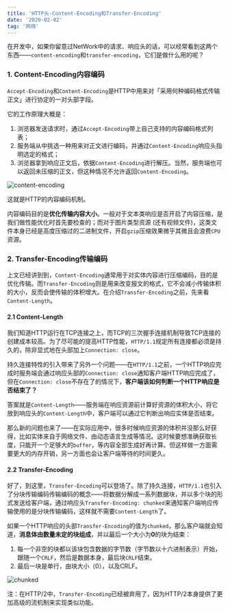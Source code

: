 ```yaml
---
title: 'HTTP头-Content-Encoding和Transfer-Encoding'
date: '2020-02-02'
tag: '网络'
---
```


在开发中，如果你留意过NetWork中的请求、响应头的话，可以经常看到这两个东西——`content-encoding`和`transfer-encoding`，它们是做什么用的呢？

### 1. Content-Encoding内容编码
`Accept-Encoding`和`Content-Encoding`是HTTP中用来对「采用何种编码格式传输正文」进行协定的一对头部字段。

它的工作原理大概是：
1. 浏览器发送请求时，通过`Accept-Encoding`带上自己支持的内容编码格式列表；
2. 服务端从中挑选一种用来对正文进行编码，并通过`Content-Encoding`响应头指明选定的格式；
3. 浏览器拿到响应正文后，依据`Content-Encoding`进行解压。当然，服务端也可以返回未压缩的正文，但这种情况不允许返回`Content-Encoding`。

![content-encoding](https://pic.downk.cc/item/5f1037ea14195aa594a9017a.jpg)

这就是HTTP的内容编码机制。

内容编码目的是**优化传输内容大小**。一般对于文本类响应是否开启了内容压缩，是我们做性能优化时首先要检查的；而对于图片类型资源 (还有视频文件)，这类文件本身已经是高度压缩过的二进制文件，开启`gzip`压缩效果微乎其微且会浪费`CPU`资源。

### 2. Transfer-Encoding传输编码
上文已经讲到到，`Content-Encoding`通常用于对实体内容进行压缩编码，目的是优化传输。而`Transfer-Encoding`则是用来改变报文的格式，它不会减小传输体积的大小，反而会使传输的体积增大。在介绍`Transfer-Encoding`之前，先来看`Content-Length`。

#### 2.1 Content-Length
我们知道HTTP运行在TCP连接之上，而TCP的三次握手连接机制导致TCP连接的创建成本较高。为了尽可能的提高HTTP性能，`HTTP/1.1`规定所有连接都必须是持久的，除非显式地在头部加上`Connection: close`。

持久连接特性的引入带来了另外一个问题——在`HTTP/1.1`之前，一个HTTP响应完成时服务端会通过响应头部的`Connection: close`通知客户端HTTP响应完成了，但在`Connection: close`不存在了的情况下，**客户端该如何判断一个HTTP响应是否结束了？**

答案就是`Content-Length`——服务端在响应资源前计算好资源的体积大小，将它放到响应头的`Content-Length`中，客户端可以通过它判断出响应实体是否结束。

那么新的问题也来了——在实际应用中，很多时候响应资源的体积并没那么好获得，比如实体来自于网络文件、由动态语言生成等情况。这时候要想准确获取长度，只能开一个足够大的`buffer`，等内容全部生成好再计算。但这样做一方面需要更大的内存开销，另一方面也会让客户端等待的时间更久。

#### 2.2 Transfer-Encoding
好了，到这里，`Transfer-Encoding`可以登场了。除了持久连接，`HTTP/1.1`也引入了分块传输编码传输编码的概念——将数据分解成一系列数据块，并以多个块的形式发送给客户端，通过响应头`Transfer-Encoding: chunked`来通知客户端响应传输使用的是分块传输编码，这样就不需要`Content-Length`了。

如果一个HTTP响应的头部`Transfer-Encoding`的值为`chunked`，那么客户端就会知道，**消息体由数量未定的块组成**，并以最后一个大小为**0**的块为结束：
1. 每一个非空的块都以该块包含数据的字节数（字节数以十六进制表示）开始，跟随一个`CRLF`，然后是数据本身，最后块`CRLF`结束。
2. 最后一块是单行，由块大小（0），以及CRLF。

![chunked](https://pic.downk.cc/item/5f50b1ec160a154a672fffed.jpg)

注：在HTTP/2中，`Transfer-Encoding`已经被弃用了，因为HTTP/2本身提供了更加高级的流机制来实现类似功能。
